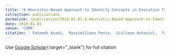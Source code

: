 ```yaml
---
title: "A Heuristic-Based Approach to Identify Concepts in Execution Traces"
collection: publications
permalink: /publication/2010-01-01-A-Heuristic-Based-Approach-to-Identify-Concepts-in-Execution-Traces
date: 2010-01-01
venue: 'CSMR'
citation: ' Fatemeh Asadi,  Massimiliano Penta,  Giuliano Antoniol,  Yann-Ga&quot;el Gu&apos;eh&apos;eneuc, &quot;A Heuristic-Based Approach to Identify Concepts in Execution Traces.&quot; CSMR, 2010.'
---
```

Use [Google Scholar](https://scholar.google.com/scholar?q=A+Heuristic+Based+Approach+to+Identify+Concepts+in+Execution+Traces){:target="_blank"} for full citation